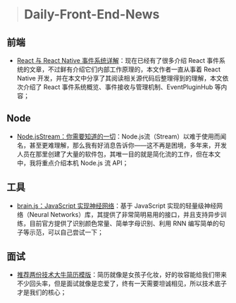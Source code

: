 
> # Daily-Front-End-News 

## 前端

- [React 与 React Native 事件系统详解](http://t.cn/RnBu8ga)：现在已经有了很多介绍 React 事件系统的文章，不过鲜有介绍它们内部工作原理的，本文作者一直从事着 React Native 开发，并在本文中分享了其阅读相关源代码后整理得到的理解，本文依次介绍了 React 事件系统概览、事件接收与管理机制、EventPluginHub 等内容；

## Node

- [Node.jsStream：你需要知道的一切](http://t.cn/RnuC8Uv)：Node.js流（Stream）以难于使用而闻名，甚至更难理解，那么我有好消息告诉你——这不再是困境，多年来，开发人员在那里创建了大量的软件包，其唯一目的就是简化流的工作，但在本文中，我将重点介绍本机 Node.js 流 API；

## 工具

- [brain.js：JavaScript 实现神经网络](https://github.com/BrainJS/brain.js)：基于 JavaScript 实现的轻量级神经网络（Neural Networks）库，其提供了非常简明易用的接口，并且支持异步训练，目前官方提供了识别颜色常量、简单字母识别、利用 RNN 编写简单的句子等示范，可以自己尝试一下；

## 面试

- [推荐两份技术大牛简历模版](http://t.cn/RnBivfq)：简历就像是女孩子化妆，好的妆容能给我们带来不少回头率，但是面试就像是恋爱了，终有一天需要坦诚相见，所以技术底子才是我们的核心；